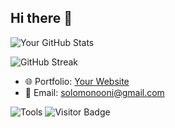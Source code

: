 ## Hi there 👋

<!--
**SoloPayne/SoloPayne** is a ✨ _special_ ✨ repository because its `README.md` (this file) appears on your GitHub profile.

Here are some ideas to get you started:

- 🔭 I’m currently working on ...
- 🌱 I’m currently learning ...
- 👯 I’m looking to collaborate on ...
- 🤔 I’m looking for help with ...
- 💬 Ask me about ...
- 📫 How to reach me: ...
- 😄 Pronouns: ...
- ⚡ Fun fact: ...
-->

![Your GitHub Stats](https://github-readme-stats.vercel.app/api?username=SoloPayne&show_icons=true&theme=radical)

![GitHub Streak](https://streak-stats.demolab.com/?user=SoloPayne&theme=radical)


- 🌐 Portfolio: [Your Website](https://solomononi.com)
- 📧 Email: [solomonooni@gmail.com](mailto:solomonooni@gmail.com)

![Tools](https://img.shields.io/badge/Tools-Adobe%20XD-blue?style=flat-square&logo=adobe)
![Visitor Badge](https://visitor-badge.glitch.me/badge?page_id=SoloPayne)
